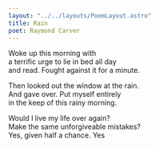 ```yaml
---
layout: "../../layouts/PoemLayout.astro"
title: Rain
poet: Raymond Carver
---
```


Woke up this morning with  
a terrific urge to lie in bed all day  
and read. Fought against it for a minute.

Then looked out the window at the rain.  
And gave over. Put myself entirely  
in the keep of this rainy morning.

Would I live my life over again?  
Make the same unforgiveable mistakes?  
Yes, given half a chance. Yes
